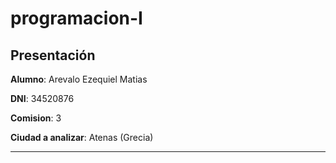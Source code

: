 # programacion-I
## Presentación 

**Alumno**: Arevalo Ezequiel Matias 

**DNI**: 34520876

**Comision**: 3

**Ciudad a analizar**: Atenas (Grecia)

---

